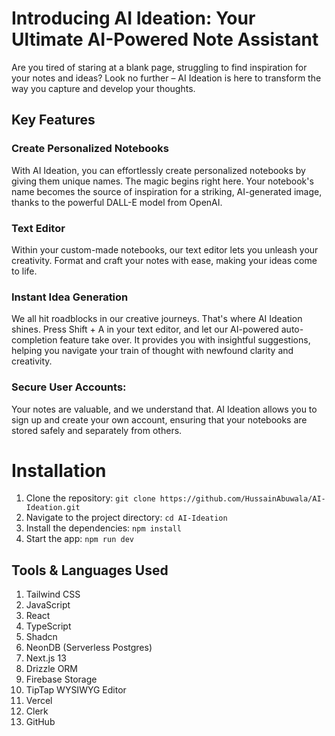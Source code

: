 # Introducing AI Ideation: Your Ultimate AI-Powered Note Assistant

Are you tired of staring at a blank page, struggling to find inspiration for your notes and ideas? Look no further – AI Ideation is here to transform the way you capture and develop your thoughts.

## Key Features

### Create Personalized Notebooks
With AI Ideation, you can effortlessly create personalized notebooks by giving them unique names. The magic begins right here. Your notebook's name becomes the source of inspiration for a striking, AI-generated image, thanks to the powerful DALL-E model from OpenAI.

### Text Editor
Within your custom-made notebooks, our text editor lets you unleash your creativity. Format and craft your notes with ease, making your ideas come to life.

### Instant Idea Generation
We all hit roadblocks in our creative journeys. That's where AI Ideation shines. Press Shift + A in your text editor, and let our AI-powered auto-completion feature take over. It provides you with insightful suggestions, helping you navigate your train of thought with newfound clarity and creativity.

### Secure User Accounts:
Your notes are valuable, and we understand that. AI Ideation allows you to sign up and create your own account, ensuring that your notebooks are stored safely and separately from others.

# Installation

1. Clone the repository: `git clone https://github.com/HussainAbuwala/AI-Ideation.git`
2. Navigate to the project directory: `cd AI-Ideation`
3. Install the dependencies: `npm install`
4. Start the app: `npm run dev`

## Tools & Languages Used

1. Tailwind CSS
2. JavaScript
3. React
4. TypeScript
5. Shadcn
6. NeonDB (Serverless Postgres)
7. Next.js 13
8. Drizzle ORM
9. Firebase Storage
10. TipTap WYSIWYG Editor
11. Vercel
12. Clerk
13. GitHub
